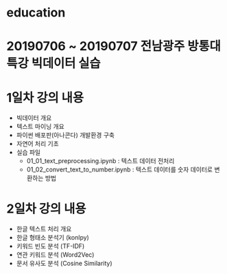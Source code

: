 # education
# 20190706 ~ 20190707 전남광주 방통대 특강 빅데이터 실습
# 


# 1일차 강의 내용
- 빅데이터 개요
- 텍스트 마이닝 개요
- 파이썬 배포판(아나콘다) 개발환경 구축
- 자연어 처리 기초
- 실습 파일
  - 01_01_text_preprocessing.ipynb : 텍스트 데이터 전처리 
  - 01_02_convert_text_to_number.ipynb : 텍스트 데이터를 숫자 데이터로 변환하는 방법
  
  
# 2일차 강의 내용
- 한글 텍스트 처리 개요
- 한글 형태소 분석기 (konlpy)
- 키워드 빈도 분석 (TF-IDF)
- 연관 키워드 분석 (Word2Vec)
- 문서 유사도 분석 (Cosine Similarity)
